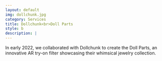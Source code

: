 ```yaml
---
layout: default
img: dollchunk.jpg
category: Services
title: Dollchunk<br>Doll Parts
style: b
description: |
---
```

  In early 2022, we collaborated with Dollchunk to create the Doll Parts, an innovative AR try-on filter showcasing their whimsical jewelry collection. 
